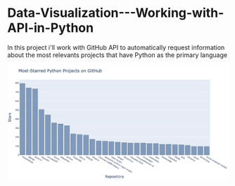 # Data-Visualization---Working-with-API-in-Python
In this project i'll work with GitHub API to automatically request information about the most relevants projects that have Python as the primary language


![API - GitHub](./img/api_github.png)